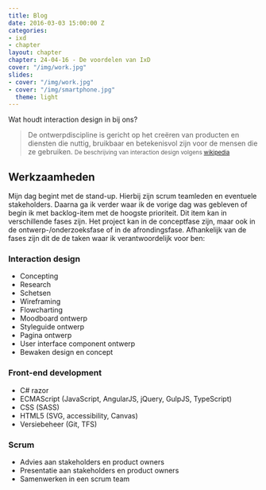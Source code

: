 ```yaml
---
title: Blog
date: 2016-03-03 15:00:00 Z
categories:
- ixd
- chapter
layout: chapter
chapter: 24-04-16 - De voordelen van IxD
cover: "/img/work.jpg"
slides:
- cover: "/img/work.jpg"
- cover: "/img/smartphone.jpg"
  theme: light
---
```


Wat houdt interaction design in bij ons?

> De ontwerpdiscipline is gericht op het creëren van producten en diensten die nuttig, bruikbaar en betekenisvol zijn voor de mensen die ze gebruiken. <small>De beschrijving van interaction design volgens [wikipedia](https://nl.wikipedia.org/wiki/Interaction_design)</small>

## Werkzaamheden
Mijn dag begint met de stand-up. Hierbij zijn scrum teamleden en eventuele stakeholders. Daarna ga ik verder waar ik de vorige dag was gebleven of begin ik met backlog-item met de hoogste prioriteit. Dit item kan in verschillende fases zijn. Het project kan in de conceptfase zijn, maar ook in de ontwerp-/onderzoeksfase of in de afrondingsfase. Afhankelijk van de fases zijn dit de de taken waar ik verantwoordelijk voor ben:

### Interaction design
- Concepting
- Research
- Schetsen
- Wireframing
- Flowcharting
- Moodboard ontwerp
- Styleguide ontwerp 
- Pagina ontwerp 
- User interface component ontwerp
- Bewaken design en concept

### Front-end development
- C# razor
- ECMAScript (JavaScript, AngularJS, jQuery, GulpJS, TypeScript)
- CSS (SASS)
- HTML5 (SVG, accessibility, Canvas)
- Versiebeheer (Git, TFS)

### Scrum
- Advies aan stakeholders en product owners
- Presentatie aan stakeholders en product owners
- Samenwerken in een scrum team


